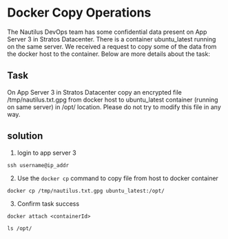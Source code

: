 # Docker Copy Operations

The Nautilus DevOps team has some confidential data present on App Server 3 in Stratos Datacenter. There is a container ubuntu_latest running on the same server. We received a request to copy some of the data from the docker host to the container. Below are more details about the task:

## Task
On App Server 3 in Stratos Datacenter copy an encrypted file /tmp/nautilus.txt.gpg from docker host to ubuntu_latest container (running on same server) in /opt/ location. Please do not try to modify this file in any way.


## solution
1. login to app server 3 

```
ssh username@ip_addr
```

2. Use the `docker cp` command to copy file from host to docker container
```
docker cp /tmp/nautilus.txt.gpg ubuntu_latest:/opt/
```
3. Confirm task success
```
docker attach <containerId>
```
```
ls /opt/
```
